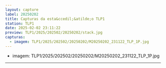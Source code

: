 ```yaml
---
layout: capture
label: 20250202
title: Capturas da esta&ccedil;&atilde;o TLP1
station: TLP1
date: 2025-02-02 23:11:22
preview: TLP1/2025/202502/20250202/stack.jpg
capturas:
  - imagem: TLP1/2025/202502/20250202/M20250202_231122_TLP_1P.jpg
---
```

  - imagem: TLP1/2025/202502/20250202/M20250202_231122_TLP_1P.jpg
---
